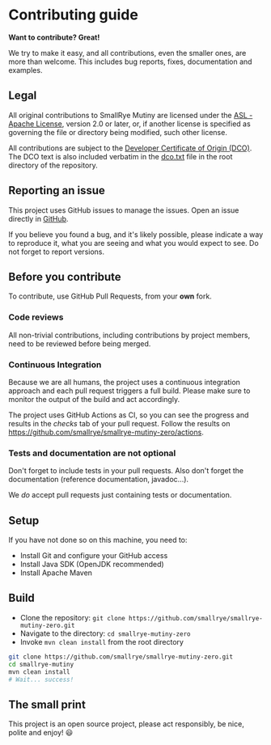 # Contributing guide

**Want to contribute? Great!** 

We try to make it easy, and all contributions, even the smaller ones, are more than welcome.
This includes bug reports, fixes, documentation and examples.

## Legal

All original contributions to SmallRye Mutiny are licensed under the [ASL - Apache License](https://www.apache.org/licenses/LICENSE-2.0), version 2.0 or later, or, if another license is specified as governing the file or directory being modified, such other license.

All contributions are subject to the [Developer Certificate of Origin (DCO)](https://developercertificate.org/).
The DCO text is also included verbatim in the [dco.txt](dco.txt) file in the root directory of the repository.

## Reporting an issue

This project uses GitHub issues to manage the issues. 
Open an issue directly in [GitHub](https://github.com/smallrye/smallrye-mutiny-zero/issues).

If you believe you found a bug, and it's likely possible, please indicate a way to reproduce it, what you are seeing and what you would expect to see.
Do not forget to report versions. 

## Before you contribute

To contribute, use GitHub Pull Requests, from your **own** fork.

### Code reviews

All non-trivial contributions, including contributions by project members, need to be reviewed before being merged.

### Continuous Integration

Because we are all humans, the project uses a continuous integration approach and each pull request triggers a full build.
Please make sure to monitor the output of the build and act accordingly.

The project uses GitHub Actions as CI, so you can see the progress and results in the _checks_ tab of your pull request.
Follow the results on https://github.com/smallrye/smallrye-mutiny-zero/actions.

### Tests and documentation are not optional

Don't forget to include tests in your pull requests. 
Also don't forget the documentation (reference documentation, javadoc...).

We _do_ accept pull requests just containing tests or documentation.

## Setup

If you have not done so on this machine, you need to:
 
* Install Git and configure your GitHub access
* Install Java SDK (OpenJDK recommended)
* Install Apache Maven

## Build

* Clone the repository: `git clone https://github.com/smallrye/smallrye-mutiny-zero.git`
* Navigate to the directory: `cd smallrye-mutiny-zero`
* Invoke `mvn clean install` from the root directory

```bash
git clone https://github.com/smallrye/smallrye-mutiny-zero.git
cd smallrye-mutiny
mvn clean install
# Wait... success!
```

## The small print

This project is an open source project, please act responsibly, be nice, polite and enjoy! 😃
